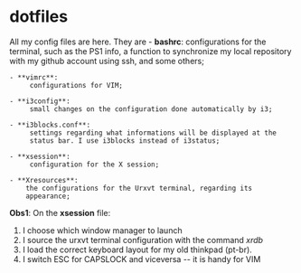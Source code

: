 # dotfiles

All my config files are here. They are
    - **bashrc**:
         configurations for the terminal, such as the PS1 info, a
         function to synchronize my local repository with my github
         account using ssh, and some others;

    - **vimrc**:
         configurations for VIM;

    - **i3config**:
         small changes on the configuration done automatically by i3;

    - **i3blocks.conf**:
         settings regarding what informations will be displayed at the
         status bar. I use i3blocks instead of i3status;

    - **xsession**:
         configuration for the X session;

    - **Xresources**: 
        the configurations for the Urxvt terminal, regarding its
        appearance;


**Obs1**: On the **xsession** file:
1. I choose which window manager to launch 
2. I source the urxvt terminal configuration with the command *xrdb*
3. I load the correct keyboard layout for my old thinkpad (pt-br). 
4. I switch ESC for CAPSLOCK and viceversa -- it is handy for VIM
